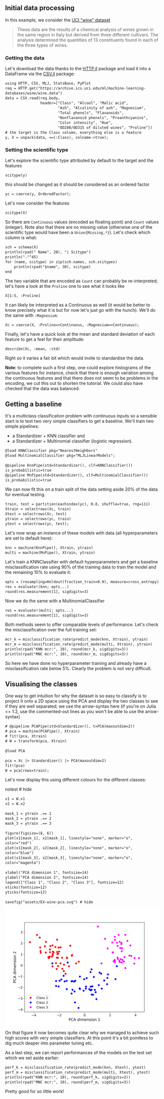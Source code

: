 <!--This file was generated, do not modify it.-->
## Initial data processing

In this example, we consider the [UCI "wine" dataset](https://archive.ics.uci.edu/ml/datasets/wine)

> These data are the results of a chemical analysis of wines grown in the same region in Italy but derived from three different cultivars. The analysis determined the quantities of 13 constituents found in each of the three types of wines.

### Getting the data
Let's download the data thanks to the [HTTP.jl](HTTP.get("https://archive.ics.uci.edu/ml/machine-learning-databases/wine/wine.data")) package and load it into a DataFrame via the [CSV.jl](https://github.com/JuliaData/CSV.jl) package:

```julia:ex1
using HTTP, CSV, MLJ, StatsBase, PyPlot
req = HTTP.get("https://archive.ics.uci.edu/ml/machine-learning-databases/wine/wine.data")
data = CSV.read(req.body,
                header=["Class", "Alcool", "Malic acid",
                        "Ash", "Alcalinity of ash", "Magnesium",
                        "Total phenols", "Flavanoids",
                        "Nonflavanoid phenols", "Proanthcyanins",
                        "Color intensity", "Hue",
                        "OD280/OD315 of diluted wines", "Proline"])
# the target is the Class column, everything else is a feature
y, X = unpack(data, ==(:Class), colname->true);
```

### Setting the scientific type

Let's explore the scientific type attributed by default to the target and the features

```julia:ex2
scitype(y)
```

this should be changed as it should be considered as an ordered factor

```julia:ex3
yc = coerce(y, OrderedFactor);
```

Let's now consider the features

```julia:ex4
scitype(X)
```

So there are `Continuous` values (encoded as floating point) and `Count` values (integer).
Note also that there are no missing value (otherwise one of the scientific type would have been a `Union{Missing,*}`).
Let's check which column is what:

```julia:ex5
sch = schema(X)
println(rpad(" Name", 28), "| Scitype")
println("-"^45)
for (name, scitype) in zip(sch.names, sch.scitypes)
    println(rpad("$name", 30), scitype)
end
```

The two variable that are encoded as `Count` can  probably be re-interpreted; let's have a look at the `Proline` one to see what it looks like

```julia:ex6
X[1:5, :Proline]
```

It can likely be interpreted as a Continuous as well (it would be better to know precisely what it is but for now let's just go with the hunch).
We'll do the same with `:Magnesium`:

```julia:ex7
Xc = coerce(X, :Proline=>Continuous, :Magnesium=>Continuous);
```

Finally, let's have a quick look at the mean and standard deviation of each feature to get a feel for their amplitude:

```julia:ex8
describe(Xc, :mean, :std)
```

Right so it varies a fair bit which would invite to standardise the data.

**Note**: to complete such a first step, one could explore histograms of the various features for instance, check that there is enough variation among the continuous features and that there does not seem to be problems in the encoding, we cut this out to shorten the tutorial. We could also have checked that the data was balanced.

## Getting a baseline

It's a multiclass classification problem with continuous inputs so a sensible start is  to test two very simple classifiers to get a baseline.
We'll train two simple pipelines:
- a Standardizer + KNN classifier and
- a Standardizer + Multinomial classifier (logistic regression).

```julia:ex9
@load KNNClassifier pkg="NearestNeighbors"
@load MultinomialClassifier pkg="MLJLinearModels";

@pipeline KnnPipe(std=Standardizer(), clf=KNNClassifier()) is_probabilistic=true
@pipeline MnPipe(std=Standardizer(), clf=MultinomialClassifier()) is_probabilistic=true
```

We can now fit this on a train split of the data setting aside 20% of the data for eventual testing.

```julia:ex10
train, test = partition(eachindex(yc), 0.8, shuffle=true, rng=111)
Xtrain = selectrows(Xc, train)
Xtest = selectrows(Xc, test)
ytrain = selectrows(yc, train)
ytest = selectrows(yc, test);
```

Let's now wrap an instance of these models with data (all hyperparameters are set to default here):

```julia:ex11
knn = machine(KnnPipe(), Xtrain, ytrain)
multi = machine(MnPipe(), Xtrain, ytrain)
```

Let's train a KNNClassifier with default hyperparameters and get a baseline misclassification rate using 90% of the training data to train the model and the remaining 10% to evaluate it:

```julia:ex12
opts = (resampling=Holdout(fraction_train=0.9), measure=cross_entropy)
res = evaluate!(knn; opts...)
round(res.measurement[1], sigdigits=3)
```

Now we do the same with a MultinomialClassifier

```julia:ex13
res = evaluate!(multi; opts...)
round(res.measurement[1], sigdigits=3)
```

Both methods seem to offer comparable levels of performance.
Let's check the misclassification over the full training set:

```julia:ex14
mcr_k = misclassification_rate(predict_mode(knn, Xtrain), ytrain)
mcr_m = misclassification_rate(predict_mode(multi, Xtrain), ytrain)
println(rpad("KNN mcr:", 10), round(mcr_k, sigdigits=3))
println(rpad("MNC mcr:", 10), round(mcr_m, sigdigits=3))
```

So here we have done no hyperparameter training and already have a misclassification rate below 5%.
Clearly the problem is not very difficult.

## Visualising the classes

One way to get intuition for why the dataset is so easy to classify is to project it onto a 2D space using the PCA and display the two classes to see if they are well separated; we use the arrow-syntax here (if you're on Julia <= 1.2, use the commented-out lines as you won't be able to use the arrow-syntax)

```julia:ex15
# @pipeline PCAPipe(std=Standardizer(), t=PCA(maxoutdim=2))
# pca = machine(PCAPipe(), Xtrain)
# fit!(pca, Xtrain)
# W = transform(pca, Xtrain)

@load PCA

pca = Xc |> Standardizer() |> PCA(maxoutdim=2)
fit!(pca)
W = pca(rows=train);
```

Let's now display this using different colours for the different classes:

notest # hide

```julia:ex16
x1 = W.x1
x2 = W.x2

mask_1 = ytrain .== 1
mask_2 = ytrain .== 2
mask_3 = ytrain .== 3

figure(figsize=(8, 6))
plot(x1[mask_1], x2[mask_1], linestyle="none", marker="o", color="red")
plot(x1[mask_2], x2[mask_2], linestyle="none", marker="o", color="blue")
plot(x1[mask_3], x2[mask_3], linestyle="none", marker="o", color="magenta")

xlabel("PCA dimension 1", fontsize=14)
ylabel("PCA dimension 2", fontsize=14)
legend(["Class 1", "Class 2", "Class 3"], fontsize=12)
xticks(fontsize=12)
yticks(fontsize=12)

savefig("assets/EX-wine-pca.svg") # hide
```

![](/assets/EX-wine-pca.svg)

On that figure it now becomes quite clear why we managed to achieve such high scores with very simple classifiers.
At this point it's a bit pointless to dig much deaper into parameter tuning etc.

As a last step, we can report performances of the models on the test set which we set aside earlier:

```julia:ex17
perf_k = misclassification_rate(predict_mode(knn, Xtest), ytest)
perf_m = misclassification_rate(predict_mode(multi, Xtest), ytest)
println(rpad("KNN mcr:", 10), round(perf_k, sigdigits=3))
println(rpad("MNC mcr:", 10), round(perf_m, sigdigits=3))
```

Pretty good for so little work!

